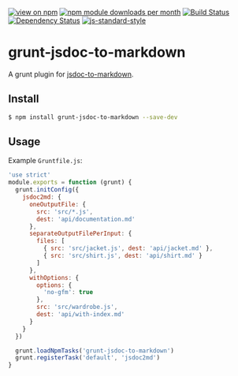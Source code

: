 [![view on npm](http://img.shields.io/npm/v/grunt-jsdoc-to-markdown.svg)](https://www.npmjs.org/package/grunt-jsdoc-to-markdown)
[![npm module downloads per month](http://img.shields.io/npm/dm/grunt-jsdoc-to-markdown.svg)](https://www.npmjs.org/package/grunt-jsdoc-to-markdown)
[![Build Status](https://travis-ci.org/jsdoc2md/grunt-jsdoc-to-markdown.svg?branch=next)](https://travis-ci.org/jsdoc2md/grunt-jsdoc-to-markdown)
[![Dependency Status](https://david-dm.org/jsdoc2md/grunt-jsdoc-to-markdown.svg)](https://david-dm.org/jsdoc2md/grunt-jsdoc-to-markdown)
[![js-standard-style](https://img.shields.io/badge/code%20style-standard-brightgreen.svg)](https://github.com/feross/standard)

# grunt-jsdoc-to-markdown
A grunt plugin for [jsdoc-to-markdown](https://github.com/75lb/jsdoc-to-markdown).

## Install
```sh
$ npm install grunt-jsdoc-to-markdown --save-dev
```

## Usage
Example `Gruntfile.js`:

```js
'use strict'
module.exports = function (grunt) {
  grunt.initConfig({
    jsdoc2md: {
      oneOutputFile: {
        src: 'src/*.js',
        dest: 'api/documentation.md'
      },
      separateOutputFilePerInput: {
        files: [
          { src: 'src/jacket.js', dest: 'api/jacket.md' },
          { src: 'src/shirt.js', dest: 'api/shirt.md' }
        ]
      },
      withOptions: {
        options: {
          'no-gfm': true
        },
        src: 'src/wardrobe.js',
        dest: 'api/with-index.md'
      }
    }
  })

  grunt.loadNpmTasks('grunt-jsdoc-to-markdown')
  grunt.registerTask('default', 'jsdoc2md')
}
```
